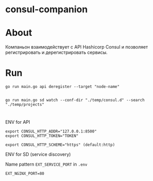 # consul-companion

# About
Компаньон взаимодействует с API Hashicorp Consul и позволяет регистрировать и дерегистрировать сервисы.




# Run

```
go run main.go api deregister --target "node-name"


go run main.go sd watch --conf-dir "./temp/consul.d" --search "./temp/projects"
```

#
ENV for API
```
export CONSUL_HTTP_ADDR="127.0.0.1:8500"
export CONSUL_HTTP_TOKEN="TOKEN"

export CONSUL_HTTP_SCHEME="https" (default:http)
```
ENV for SD (service discovery)

Name pattern `EXT_SERVICE_PORT` in `.env`
```
EXT_NGINX_PORT=80
```